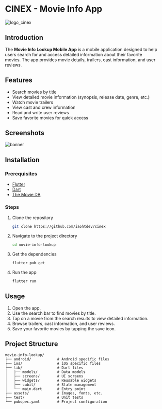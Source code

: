 # CINEX -  Movie Info App

![logo_cinex](https://github.com/iaohtdev/cinex/assets/95197224/dc504631-a657-43cb-a017-869ff07c0a9d)


## Introduction
The **Movie Info Lookup Mobile App** is a mobile application designed to help users search for and access detailed information about their favorite movies. The app provides movie details, trailers, cast information, and user reviews.

## Features
- Search movies by title
- View detailed movie information (synopsis, release date, genre, etc.)
- Watch movie trailers
- View cast and crew information
- Read and write user reviews
- Save favorite movies for quick access

## Screenshots
![banner](https://github.com/iaohtdev/cinex/assets/95197224/0a2389e5-19f3-485a-9bf3-14a01d1862bf)

## Installation

### Prerequisites
- [Flutter](https://flutter.dev/docs/get-started/install)
- [Dart](https://dart.dev/get-dart)
- [The Movie DB]([https://dart.dev/get-dart](https://themoviedb.org/))

### Steps
1. Clone the repository
    ```bash
    git clone https://github.com/iaohtdev/cinex
    ```
2. Navigate to the project directory
    ```bash
    cd movie-info-lookup
    ```
3. Get the dependencies
    ```bash
    flutter pub get
    ```
4. Run the app
    ```bash
    flutter run
    ```

## Usage
1. Open the app.
2. Use the search bar to find movies by title.
3. Tap on a movie from the search results to view detailed information.
4. Browse trailers, cast information, and user reviews.
5. Save your favorite movies by tapping the save icon.

## Project Structure
```plaintext
movie-info-lookup/
├── android/            # Android specific files
├── ios/                # iOS specific files
├── lib/                # Dart files
│   ├── models/         # Data models
│   ├── screens/        # UI screens
│   ├── widgets/        # Reusable widgets
│   ├── cubit/          # State management
│   └── main.dart       # Entry point
├── assets/             # Images, fonts, etc.
├── test/               # Unit tests
└── pubspec.yaml        # Project configuration
